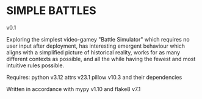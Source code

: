 # SIMPLE BATTLES
v0.1

Exploring the simplest video-gamey "Battle Simulator" which requires no user input after deployment, has interesting emergent behaviour which aligns with a simplified picture of historical reality, works for as many different contexts as possible, and all the while having the fewest and most intuitive rules possible.

Requires:
python v3.12
attrs v23.1
pillow v10.3
and their dependencies

Written in accordance with mypy v1.10 and flake8 v7.1